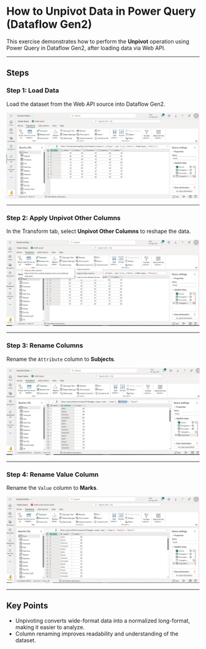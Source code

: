 # How to Unpivot Data in Power Query (Dataflow Gen2)

This exercise demonstrates how to perform the **Unpivot** operation using Power Query in Dataflow Gen2, after loading data via Web API.

---

## Steps

### Step 1: Load Data  
Load the dataset from the Web API source into Dataflow Gen2.

![Step 1: Load Data](https://github.com/Tungana-Bhavya/MICROSOFT_FABRIC_BOOTCAMP/blob/main/DATAFLOWGEN2/POWER_QUERY_EXERCISE/PIVOT/IMAGES/PIVOT_1.jpg)

---

### Step 2: Apply Unpivot Other Columns  
In the Transform tab, select **Unpivot Other Columns** to reshape the data.

![Step 2: Unpivot Other Columns](https://github.com/Tungana-Bhavya/MICROSOFT_FABRIC_BOOTCAMP/blob/main/DATAFLOWGEN2/POWER_QUERY_EXERCISE/PIVOT/IMAGES/PIVOT_2.jpg)

---

### Step 3: Rename Columns  
Rename the `Attribute` column to **Subjects**.

![Step 3: Rename Attribute to Subjects](https://github.com/Tungana-Bhavya/MICROSOFT_FABRIC_BOOTCAMP/blob/main/DATAFLOWGEN2/POWER_QUERY_EXERCISE/PIVOT/IMAGES/PIVOT_3.jpg)

---

### Step 4: Rename Value Column  
Rename the `Value` column to **Marks**.

![Step 4: Rename Value to Marks](https://github.com/Tungana-Bhavya/MICROSOFT_FABRIC_BOOTCAMP/blob/main/DATAFLOWGEN2/POWER_QUERY_EXERCISE/PIVOT/IMAGES/PIVOT_4.jpg)

---

## Key Points 
- Unpivoting converts wide-format data into a normalized long-format, making it easier to analyze.
- Column renaming improves readability and understanding of the dataset.
